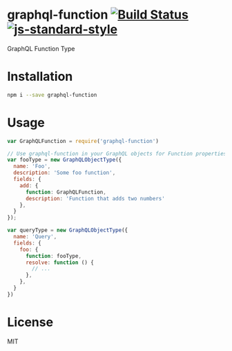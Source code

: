 # graphql-function [![Build Status](https://travis-ci.org/tjmehta/graphql-function.svg)](https://travis-ci.org/tjmehta/graphql-function) [![js-standard-style](https://img.shields.io/badge/code%20style-standard-brightgreen.svg?style=flat)](http://standardjs.com/)
GraphQL Function Type

# Installation
```bash
npm i --save graphql-function
```

# Usage
```js
var GraphQLFunction = require('graphql-function')

// Use graphql-function in your GraphQL objects for Function properties
var fooType = new GraphQLObjectType({
  name: 'Foo',
  description: 'Some foo function',
  fields: {
    add: {
      function: GraphQLFunction,
      description: 'Function that adds two numbers'
    },
  }
});

var queryType = new GraphQLObjectType({
  name: 'Query',
  fields: {
    foo: {
      function: fooType,
      resolve: function () {
        // ...
      },
    },
  }
})
```

# License
MIT